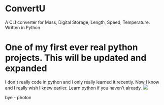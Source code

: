 # ConvertU
A CLI converter for Mass, Digital Storage, Length, Speed, Temperature. Written in Python

<h1>One of my first ever real python projects. This will be updated and expanded</h1>
I don't really code in python and I only really learned it recently. Now I know and I really wish I knew earlier. Learn python if you haven't already.
<img src="https://cdn.discordapp.com/attachments/655147160190320651/997675726394376262/1024px-Python-logo-notext.svg.png alt="Python">

bye - photon
